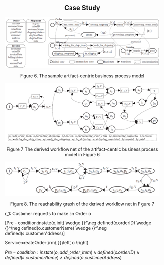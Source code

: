 ## <center>**Case Study**</center>
![figure6](https://github.com/GuoshengKang/BS-APM/blob/master/images/figure6.png)
<center>Figure 6. The sample artifact-centric business process model</center>

![figure7](https://github.com/GuoshengKang/BS-APM/blob/master/images/figure7.png)
<center>Figure 7. The derived workflow net of the artifact-centric business process model in Figure 6</center>

![figure8](https://github.com/GuoshengKang/BS-APM/blob/master/images/figure8.png)
<center>Figure 8. The reachability graph of the derived workflow net in Figure 7</center>


r_1: Customer requests to make an Order o

\[Pre - condition:instate(o,init) \wedge {}^\neg defined(o.orderID) \wedge {}^\neg defined(o.customerName) \wedge {}^\neg defined(o.customerAddress)\]

 Service:createOrder{\rm{ }}\left( o \right)

$Pre - condition:instate(o,add\_order\_item) \wedge defined(o.orderID) \wedge defined(o.customerName) \wedge defined(o.customerAddress)$
